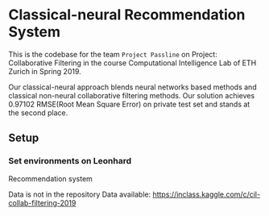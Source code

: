 # Classical-neural Recommendation System

This is the codebase for the team `Project Passline` on Project: Collaborative Filtering in the course Computational Intelligence Lab of ETH Zurich in Spring 2019. 

Our classical-neural approach blends neural networks based methods and classical non-neural collaborative filtering methods. Our solution achieves 0.97102 RMSE(Root Mean Square Error) on private test set and stands at the second place.

## Setup

### Set environments on Leonhard




Recommendation system

Data is not in the repository
Data available: https://inclass.kaggle.com/c/cil-collab-filtering-2019
